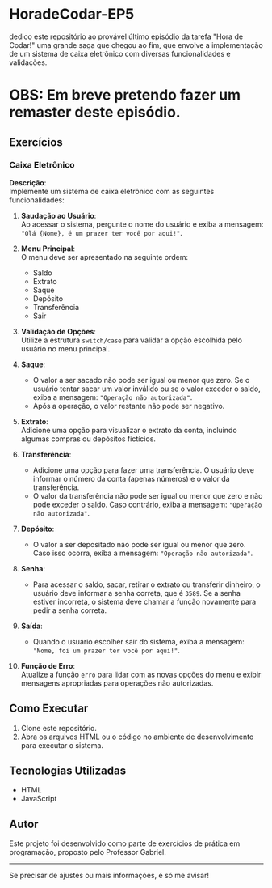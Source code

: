 # HoradeCodar-EP5
dedico este repositório ao provável último episódio da tarefa "Hora de Codar!" uma grande saga que chegou ao fim, que envolve a implementação de um sistema de caixa eletrônico com diversas funcionalidades e validações.

# OBS: Em breve pretendo fazer um remaster deste episódio.

## Exercícios

### Caixa Eletrônico

**Descrição**:  
Implemente um sistema de caixa eletrônico com as seguintes funcionalidades:

1. **Saudação ao Usuário**:  
   Ao acessar o sistema, pergunte o nome do usuário e exiba a mensagem: `"Olá {Nome}, é um prazer ter você por aqui!"`.

2. **Menu Principal**:  
   O menu deve ser apresentado na seguinte ordem:
   - Saldo
   - Extrato
   - Saque
   - Depósito
   - Transferência
   - Sair

3. **Validação de Opções**:  
   Utilize a estrutura `switch/case` para validar a opção escolhida pelo usuário no menu principal.

4. **Saque**:  
   - O valor a ser sacado não pode ser igual ou menor que zero. Se o usuário tentar sacar um valor inválido ou se o valor exceder o saldo, exiba a mensagem: `"Operação não autorizada"`.
   - Após a operação, o valor restante não pode ser negativo.

5. **Extrato**:  
   Adicione uma opção para visualizar o extrato da conta, incluindo algumas compras ou depósitos fictícios.

6. **Transferência**:  
   - Adicione uma opção para fazer uma transferência. O usuário deve informar o número da conta (apenas números) e o valor da transferência.
   - O valor da transferência não pode ser igual ou menor que zero e não pode exceder o saldo. Caso contrário, exiba a mensagem: `"Operação não autorizada"`.

7. **Depósito**:  
   - O valor a ser depositado não pode ser igual ou menor que zero. Caso isso ocorra, exiba a mensagem: `"Operação não autorizada"`.

8. **Senha**:  
   - Para acessar o saldo, sacar, retirar o extrato ou transferir dinheiro, o usuário deve informar a senha correta, que é `3589`. Se a senha estiver incorreta, o sistema deve chamar a função novamente para pedir a senha correta.

9. **Saída**:  
   - Quando o usuário escolher sair do sistema, exiba a mensagem: `"Nome, foi um prazer ter você por aqui!"`.

10. **Função de Erro**:  
    Atualize a função `erro` para lidar com as novas opções do menu e exibir mensagens apropriadas para operações não autorizadas.

## Como Executar
1. Clone este repositório.
2. Abra os arquivos HTML ou o código no ambiente de desenvolvimento para executar o sistema.

## Tecnologias Utilizadas
- HTML
- JavaScript

## Autor
Este projeto foi desenvolvido como parte de exercícios de prática em programação, proposto pelo Professor Gabriel.

---

Se precisar de ajustes ou mais informações, é só me avisar!
